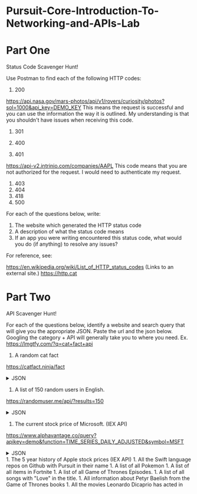 # Pursuit-Core-Introduction-To-Networking-and-APIs-Lab

# Part One

Status Code Scavenger Hunt!

Use Postman to find each of the following HTTP codes:


1. 200

https://api.nasa.gov/mars-photos/api/v1/rovers/curiosity/photos?sol=1000&api_key=DEMO_KEY
This means the request is successful and you can use the information the way it is outlined.
My understanding is that you shouldn't have issues when receiving this code.

1. 301


1. 400
1. 401

https://api-v2.intrinio.com/companies/AAPL
This code means that you are not authorized for the request.
I would need to authenticate my request.

1. 403
1. 404
1. 418
1. 500


For each of the questions below, write:

1. The website which generated the HTTP status code
2. A description of what the status code means
3. If an app you were writing encountered this status code, what would you do (if anything) to resolve any issues?


For reference, see:

https://en.wikipedia.org/wiki/List_of_HTTP_status_codes (Links to an external site.)
https://http.cat


# Part Two

API Scavenger Hunt!

For each of the questions below, identify a website and search query that will give you the appropriate JSON.  Paste the url and the json below.  Googling the category + API will generally take you to where you need.  Ex. https://lmgtfy.com/?q=cat+fact+api

1. A random cat fact

https://catfact.ninja/fact

<details>
<summary>JSON</summary>
{
"fact": "A female cat is called a queen or a molly.",
"length": 42
}
</details>

1. A list of 150 random users in English.

https://randomuser.me/api/?results=150

<details>
<summary>JSON</summary>
{
"results": [
{
"gender": "male",
"name": {
"title": "monsieur",
"first": "maurizio",
"last": "roger"
},
"location": {
"street": "7359 rue dubois",
"city": "oberdorf (so)",
"state": "basel-stadt",
"postcode": 3950,
"coordinates": {
"latitude": "-53.6958",
"longitude": "-76.0373"
},
"timezone": {
"offset": "-9:00",
"description": "Alaska"
}
},
"email": "maurizio.roger@example.com",
"login": {
"uuid": "ae1bd925-8b9f-4dc3-852d-2bca528b0960",
"username": "blackswan266",
"password": "evil",
"salt": "GTK73Ynr",
"md5": "188a43a3c93ebc40e1bb76bb41e8f0dc",
"sha1": "691f16301055a88885b5251b1d5716d950ce6508",
"sha256": "b17c2e42533828e6ab45ac0001a35cb83b9f72df4afb46ad63b2e80c0439cda8"
},
"dob": {
"date": "1982-07-31T06:42:38Z",
"age": 37
},
"registered": {
"date": "2014-10-11T22:55:44Z",
"age": 4
},
"phone": "(157)-063-0027",
"cell": "(229)-872-7904",
"id": {
"name": "AVS",
"value": "756.1016.7974.99"
},
"picture": {
"large": "https://randomuser.me/api/portraits/men/63.jpg",
"medium": "https://randomuser.me/api/portraits/med/men/63.jpg",
"thumbnail": "https://randomuser.me/api/portraits/thumb/men/63.jpg"
},
"nat": "CH"
},
{
"gender": "female",
"name": {
"title": "mrs",
"first": "آنیتا",
"last": "مرادی"
},
"location": {
"street": "4372 موحد دانش",
"city": "خمینی‌شهر",
"state": "اصفهان",
"postcode": 91202,
"coordinates": {
"latitude": "-89.9666",
"longitude": "-91.7899"
},
"timezone": {
"offset": "+8:00",
"description": "Beijing, Perth, Singapore, Hong Kong"
}
},
"email": "آنیتا.مرادی@example.com",
"login": {
"uuid": "b34fdb4b-e072-403a-8eb6-efaa098d6a61",
"username": "lazybird900",
"password": "tiffany",
"salt": "O23iXpxV",
"md5": "da7e12afad31a57016c43660a524798f",
"sha1": "79f4aef8c70f0e8270d13ee9e6741e805709f66a",
"sha256": "761b9dab6811339c62c4da3c98a3e9e2dd3a2de67106c434c87a412fd4b1405d"
},
"dob": {
"date": "1975-08-25T05:53:50Z",
"age": 44
},
"registered": {
"date": "2009-05-01T05:04:29Z",
"age": 10
},
"phone": "095-79585199",
"cell": "0913-794-6513",
"id": {
"name": "",
"value": null
},
"picture": {
"large": "https://randomuser.me/api/portraits/women/57.jpg",
"medium": "https://randomuser.me/api/portraits/med/women/57.jpg",
"thumbnail": "https://randomuser.me/api/portraits/thumb/women/57.jpg"
},
"nat": "IR"
}
],
"info": {
"seed": "6c3206cec9485b8d",
"results": 2,
"page": 1,
"version": "1.2"
}
}
</details>

1. The current stock price of Microsoft. (IEX API)

https://www.alphavantage.co/query?apikey=demo&function=TIME_SERIES_DAILY_ADJUSTED&symbol=MSFT

<details>
<summary>JSON</summary>
{
"Meta Data": {
"1. Information": "Daily Time Series with Splits and Dividend Events",
"2. Symbol": "MSFT",
"3. Last Refreshed": "2019-08-26 15:27:34",
"4. Output Size": "Compact",
"5. Time Zone": "US/Eastern"
},
"Time Series (Daily)": {
"2019-08-26": {
"1. open": "134.9900",
"2. high": "135.4500",
"3. low": "133.9000",
"4. close": "135.0400",
"5. adjusted close": "135.0400",
"6. volume": "13375355",
"7. dividend amount": "0.0000",
"8. split coefficient": "1.0000"
},
"2019-08-23": {
"1. open": "137.1897",
"2. high": "138.3500",
"3. low": "132.8000",
"4. close": "133.3900",
"5. adjusted close": "133.3900",
"6. volume": "32523998",
"7. dividend amount": "0.0000",
"8. split coefficient": "1.0000"
},
"2019-08-22": {
"1. open": "138.6600",
"2. high": "139.2000",
"3. low": "136.2900",
"4. close": "137.7800",
"5. adjusted close": "137.7800",
"6. volume": "18697000",
"7. dividend amount": "0.0000",
"8. split coefficient": "1.0000"
},
"2019-08-21": {
"1. open": "138.5500",
"2. high": "139.4900",
"3. low": "138.0000",
"4. close": "138.7900",
"5. adjusted close": "138.7900",
"6. volume": "14970300",
"7. dividend amount": "0.0000",
"8. split coefficient": "1.0000"
},
"2019-08-20": {
"1. open": "138.2100",
"2. high": "138.7100",
"3. low": "137.2400",
"4. close": "137.2600",
"5. adjusted close": "137.2600",
"6. volume": "21170800",
"7. dividend amount": "0.0000",
"8. split coefficient": "1.0000"
},
"2019-08-19": {
"1. open": "137.8500",
"2. high": "138.5500",
"3. low": "136.8900",
"4. close": "138.4100",
"5. adjusted close": "138.4100",
"6. volume": "24355700",
"7. dividend amount": "0.0000",
"8. split coefficient": "1.0000"
},
"2019-08-16": {
"1. open": "134.8800",
"2. high": "136.4600",
"3. low": "134.7200",
"4. close": "136.1300",
"5. adjusted close": "136.1300",
"6. volume": "24449100",
"7. dividend amount": "0.0000",
"8. split coefficient": "1.0000"
},
"2019-08-15": {
"1. open": "134.3900",
"2. high": "134.5800",
"3. low": "132.2500",
"4. close": "133.6800",
"5. adjusted close": "133.6800",
"6. volume": "28074400",
"7. dividend amount": "0.0000",
"8. split coefficient": "1.0000"
},
"2019-08-14": {
"1. open": "136.3600",
"2. high": "136.9200",
"3. low": "133.6700",
"4. close": "133.9800",
"5. adjusted close": "133.9800",
"6. volume": "32527300",
"7. dividend amount": "0.4600",
"8. split coefficient": "1.0000"
},
"2019-08-13": {
"1. open": "136.0500",
"2. high": "138.8000",
"3. low": "135.0000",
"4. close": "138.6000",
"5. adjusted close": "138.1400",
"6. volume": "25154600",
"7. dividend amount": "0.0000",
"8. split coefficient": "1.0000"
},
"2019-08-12": {
"1. open": "137.0700",
"2. high": "137.8600",
"3. low": "135.2400",
"4. close": "135.7900",
"5. adjusted close": "135.3393",
"6. volume": "20476600",
"7. dividend amount": "0.0000",
"8. split coefficient": "1.0000"
},
"2019-08-09": {
"1. open": "138.6100",
"2. high": "139.3800",
"3. low": "136.4600",
"4. close": "137.7100",
"5. adjusted close": "137.2530",
"6. volume": "23466700",
"7. dividend amount": "0.0000",
"8. split coefficient": "1.0000"
},
"2019-08-08": {
"1. open": "136.6000",
"2. high": "138.9900",
"3. low": "135.9300",
"4. close": "138.8900",
"5. adjusted close": "138.4290",
"6. volume": "27496500",
"7. dividend amount": "0.0000",
"8. split coefficient": "1.0000"
},
"2019-08-07": {
"1. open": "133.7900",
"2. high": "135.6500",
"3. low": "131.8280",
"4. close": "135.2800",
"5. adjusted close": "134.8310",
"6. volume": "33414500",
"7. dividend amount": "0.0000",
"8. split coefficient": "1.0000"
},
"2019-08-06": {
"1. open": "133.8000",
"2. high": "135.6800",
"3. low": "133.2100",
"4. close": "134.6900",
"5. adjusted close": "134.2430",
"6. volume": "32696700",
"7. dividend amount": "0.0000",
"8. split coefficient": "1.0000"
},
"2019-08-05": {
"1. open": "133.3000",
"2. high": "133.9300",
"3. low": "130.7800",
"4. close": "132.2100",
"5. adjusted close": "131.7712",
"6. volume": "42749600",
"7. dividend amount": "0.0000",
"8. split coefficient": "1.0000"
},
"2019-08-02": {
"1. open": "138.0900",
"2. high": "138.3200",
"3. low": "135.2600",
"4. close": "136.9000",
"5. adjusted close": "136.4456",
"6. volume": "30791600",
"7. dividend amount": "0.0000",
"8. split coefficient": "1.0000"
},
"2019-08-01": {
"1. open": "137.0000",
"2. high": "140.9400",
"3. low": "136.9300",
"4. close": "138.0600",
"5. adjusted close": "137.6018",
"6. volume": "40557500",
"7. dividend amount": "0.0000",
"8. split coefficient": "1.0000"
},
"2019-07-31": {
"1. open": "140.3300",
"2. high": "140.4900",
"3. low": "135.0800",
"4. close": "136.2700",
"5. adjusted close": "135.8177",
"6. volume": "38598800",
"7. dividend amount": "0.0000",
"8. split coefficient": "1.0000"
},
"2019-07-30": {
"1. open": "140.1400",
"2. high": "141.2200",
"3. low": "139.8000",
"4. close": "140.3500",
"5. adjusted close": "139.8842",
"6. volume": "16846500",
"7. dividend amount": "0.0000",
"8. split coefficient": "1.0000"
},
"2019-07-29": {
"1. open": "141.5000",
"2. high": "141.5100",
"3. low": "139.3700",
"4. close": "141.0300",
"5. adjusted close": "140.5619",
"6. volume": "16605900",
"7. dividend amount": "0.0000",
"8. split coefficient": "1.0000"
},
"2019-07-26": {
"1. open": "140.3700",
"2. high": "141.6800",
"3. low": "140.3000",
"4. close": "141.3400",
"5. adjusted close": "140.8709",
"6. volume": "19037600",
"7. dividend amount": "0.0000",
"8. split coefficient": "1.0000"
},
"2019-07-25": {
"1. open": "140.4300",
"2. high": "140.6100",
"3. low": "139.3200",
"4. close": "140.1900",
"5. adjusted close": "139.7247",
"6. volume": "18356900",
"7. dividend amount": "0.0000",
"8. split coefficient": "1.0000"
},
"2019-07-24": {
"1. open": "138.8968",
"2. high": "140.7400",
"3. low": "138.8500",
"4. close": "140.7200",
"5. adjusted close": "140.2530",
"6. volume": "20738300",
"7. dividend amount": "0.0000",
"8. split coefficient": "1.0000"
},
"2019-07-23": {
"1. open": "139.7600",
"2. high": "139.9900",
"3. low": "138.0300",
"4. close": "139.2900",
"5. adjusted close": "138.8277",
"6. volume": "18034600",
"7. dividend amount": "0.0000",
"8. split coefficient": "1.0000"
},
"2019-07-22": {
"1. open": "137.4100",
"2. high": "139.1900",
"3. low": "137.3300",
"4. close": "138.4300",
"5. adjusted close": "137.9706",
"6. volume": "25074900",
"7. dividend amount": "0.0000",
"8. split coefficient": "1.0000"
},
"2019-07-19": {
"1. open": "140.2200",
"2. high": "140.6700",
"3. low": "136.4500",
"4. close": "136.6200",
"5. adjusted close": "136.1666",
"6. volume": "48992400",
"7. dividend amount": "0.0000",
"8. split coefficient": "1.0000"
},
"2019-07-18": {
"1. open": "135.5500",
"2. high": "136.6200",
"3. low": "134.6700",
"4. close": "136.4200",
"5. adjusted close": "135.9672",
"6. volume": "30808700",
"7. dividend amount": "0.0000",
"8. split coefficient": "1.0000"
},
"2019-07-17": {
"1. open": "137.7000",
"2. high": "137.9300",
"3. low": "136.2200",
"4. close": "136.2700",
"5. adjusted close": "135.8177",
"6. volume": "20211000",
"7. dividend amount": "0.0000",
"8. split coefficient": "1.0000"
},
"2019-07-16": {
"1. open": "138.9600",
"2. high": "139.0500",
"3. low": "136.5200",
"4. close": "137.0800",
"5. adjusted close": "136.6250",
"6. volume": "22726100",
"7. dividend amount": "0.0000",
"8. split coefficient": "1.0000"
},
"2019-07-15": {
"1. open": "139.4400",
"2. high": "139.5400",
"3. low": "138.4600",
"4. close": "138.9000",
"5. adjusted close": "138.4390",
"6. volume": "16651500",
"7. dividend amount": "0.0000",
"8. split coefficient": "1.0000"
},
"2019-07-12": {
"1. open": "138.8500",
"2. high": "139.1300",
"3. low": "138.0100",
"4. close": "138.9000",
"5. adjusted close": "138.4390",
"6. volume": "18936800",
"7. dividend amount": "0.0000",
"8. split coefficient": "1.0000"
},
"2019-07-11": {
"1. open": "138.2000",
"2. high": "139.2200",
"3. low": "137.8700",
"4. close": "138.4000",
"5. adjusted close": "137.9407",
"6. volume": "22327900",
"7. dividend amount": "0.0000",
"8. split coefficient": "1.0000"
},
"2019-07-10": {
"1. open": "137.1300",
"2. high": "138.5800",
"3. low": "137.0200",
"4. close": "137.8500",
"5. adjusted close": "137.3925",
"6. volume": "24204400",
"7. dividend amount": "0.0000",
"8. split coefficient": "1.0000"
},
"2019-07-09": {
"1. open": "136.0000",
"2. high": "136.9700",
"3. low": "135.8000",
"4. close": "136.4600",
"5. adjusted close": "136.0071",
"6. volume": "19953100",
"7. dividend amount": "0.0000",
"8. split coefficient": "1.0000"
},
"2019-07-08": {
"1. open": "136.4000",
"2. high": "137.1000",
"3. low": "135.3700",
"4. close": "136.9600",
"5. adjusted close": "136.5054",
"6. volume": "16779700",
"7. dividend amount": "0.0000",
"8. split coefficient": "1.0000"
},
"2019-07-05": {
"1. open": "135.9400",
"2. high": "137.3300",
"3. low": "135.7200",
"4. close": "137.0600",
"5. adjusted close": "136.6051",
"6. volume": "18141100",
"7. dividend amount": "0.0000",
"8. split coefficient": "1.0000"
},
"2019-07-03": {
"1. open": "136.8000",
"2. high": "137.7400",
"3. low": "136.2950",
"4. close": "137.4600",
"5. adjusted close": "137.0038",
"6. volume": "13629300",
"7. dividend amount": "0.0000",
"8. split coefficient": "1.0000"
},
"2019-07-02": {
"1. open": "136.1200",
"2. high": "136.5900",
"3. low": "135.3291",
"4. close": "136.5800",
"5. adjusted close": "136.1267",
"6. volume": "15237800",
"7. dividend amount": "0.0000",
"8. split coefficient": "1.0000"
},
"2019-07-01": {
"1. open": "136.6300",
"2. high": "136.7000",
"3. low": "134.9700",
"4. close": "135.6800",
"5. adjusted close": "135.2297",
"6. volume": "22654200",
"7. dividend amount": "0.0000",
"8. split coefficient": "1.0000"
},
"2019-06-28": {
"1. open": "134.5700",
"2. high": "134.6000",
"3. low": "133.1560",
"4. close": "133.9600",
"5. adjusted close": "133.5154",
"6. volume": "30043000",
"7. dividend amount": "0.0000",
"8. split coefficient": "1.0000"
},
"2019-06-27": {
"1. open": "134.1400",
"2. high": "134.7100",
"3. low": "133.5100",
"4. close": "134.1500",
"5. adjusted close": "133.7048",
"6. volume": "16557500",
"7. dividend amount": "0.0000",
"8. split coefficient": "1.0000"
},
"2019-06-26": {
"1. open": "134.3500",
"2. high": "135.7327",
"3. low": "133.6000",
"4. close": "133.9300",
"5. adjusted close": "133.4855",
"6. volume": "23657700",
"7. dividend amount": "0.0000",
"8. split coefficient": "1.0000"
},
"2019-06-25": {
"1. open": "137.2500",
"2. high": "137.5900",
"3. low": "132.7300",
"4. close": "133.4300",
"5. adjusted close": "132.9872",
"6. volume": "33327400",
"7. dividend amount": "0.0000",
"8. split coefficient": "1.0000"
},
"2019-06-24": {
"1. open": "137.0000",
"2. high": "138.4000",
"3. low": "137.0000",
"4. close": "137.7800",
"5. adjusted close": "137.3227",
"6. volume": "20628800",
"7. dividend amount": "0.0000",
"8. split coefficient": "1.0000"
},
"2019-06-21": {
"1. open": "136.5800",
"2. high": "137.7300",
"3. low": "136.4600",
"4. close": "136.9700",
"5. adjusted close": "136.5154",
"6. volume": "36727900",
"7. dividend amount": "0.0000",
"8. split coefficient": "1.0000"
},
"2019-06-20": {
"1. open": "137.4500",
"2. high": "137.6600",
"3. low": "135.7200",
"4. close": "136.9500",
"5. adjusted close": "136.4955",
"6. volume": "33042600",
"7. dividend amount": "0.0000",
"8. split coefficient": "1.0000"
},
"2019-06-19": {
"1. open": "135.0000",
"2. high": "135.9300",
"3. low": "133.8100",
"4. close": "135.6900",
"5. adjusted close": "135.2397",
"6. volume": "23744400",
"7. dividend amount": "0.0000",
"8. split coefficient": "1.0000"
},
"2019-06-18": {
"1. open": "134.1900",
"2. high": "135.2400",
"3. low": "133.5700",
"4. close": "135.1600",
"5. adjusted close": "134.7114",
"6. volume": "25934500",
"7. dividend amount": "0.0000",
"8. split coefficient": "1.0000"
},
"2019-06-17": {
"1. open": "132.6300",
"2. high": "133.7300",
"3. low": "132.5300",
"4. close": "132.8500",
"5. adjusted close": "132.4091",
"6. volume": "14517800",
"7. dividend amount": "0.0000",
"8. split coefficient": "1.0000"
},
"2019-06-14": {
"1. open": "132.2600",
"2. high": "133.7900",
"3. low": "131.6400",
"4. close": "132.4500",
"5. adjusted close": "132.0104",
"6. volume": "17821700",
"7. dividend amount": "0.0000",
"8. split coefficient": "1.0000"
},
"2019-06-13": {
"1. open": "131.9800",
"2. high": "132.6700",
"3. low": "131.5600",
"4. close": "132.3200",
"5. adjusted close": "131.8808",
"6. volume": "17200800",
"7. dividend amount": "0.0000",
"8. split coefficient": "1.0000"
},
"2019-06-12": {
"1. open": "131.4000",
"2. high": "131.9700",
"3. low": "130.7100",
"4. close": "131.4900",
"5. adjusted close": "131.0536",
"6. volume": "17092500",
"7. dividend amount": "0.0000",
"8. split coefficient": "1.0000"
},
"2019-06-11": {
"1. open": "133.8800",
"2. high": "134.2400",
"3. low": "131.2760",
"4. close": "132.1000",
"5. adjusted close": "131.6616",
"6. volume": "23913700",
"7. dividend amount": "0.0000",
"8. split coefficient": "1.0000"
},
"2019-06-10": {
"1. open": "132.4000",
"2. high": "134.0800",
"3. low": "132.0000",
"4. close": "132.6000",
"5. adjusted close": "132.1599",
"6. volume": "26477100",
"7. dividend amount": "0.0000",
"8. split coefficient": "1.0000"
},
"2019-06-07": {
"1. open": "129.1903",
"2. high": "132.2500",
"3. low": "128.2600",
"4. close": "131.4000",
"5. adjusted close": "130.9639",
"6. volume": "33885600",
"7. dividend amount": "0.0000",
"8. split coefficient": "1.0000"
},
"2019-06-06": {
"1. open": "126.4400",
"2. high": "127.9700",
"3. low": "125.6000",
"4. close": "127.8200",
"5. adjusted close": "127.3958",
"6. volume": "21459000",
"7. dividend amount": "0.0000",
"8. split coefficient": "1.0000"
},
"2019-06-05": {
"1. open": "124.9500",
"2. high": "125.8700",
"3. low": "124.2100",
"4. close": "125.8300",
"5. adjusted close": "125.4124",
"6. volume": "24926100",
"7. dividend amount": "0.0000",
"8. split coefficient": "1.0000"
},
"2019-06-04": {
"1. open": "121.2800",
"2. high": "123.2800",
"3. low": "120.6520",
"4. close": "123.1600",
"5. adjusted close": "122.7512",
"6. volume": "29382600",
"7. dividend amount": "0.0000",
"8. split coefficient": "1.0000"
},
"2019-06-03": {
"1. open": "123.8500",
"2. high": "124.3700",
"3. low": "119.0100",
"4. close": "119.8400",
"5. adjusted close": "119.4423",
"6. volume": "37983600",
"7. dividend amount": "0.0000",
"8. split coefficient": "1.0000"
},
"2019-05-31": {
"1. open": "124.2300",
"2. high": "124.6150",
"3. low": "123.3200",
"4. close": "123.6800",
"5. adjusted close": "123.2695",
"6. volume": "26646800",
"7. dividend amount": "0.0000",
"8. split coefficient": "1.0000"
},
"2019-05-30": {
"1. open": "125.2610",
"2. high": "125.7600",
"3. low": "124.7800",
"4. close": "125.7300",
"5. adjusted close": "125.3127",
"6. volume": "16829600",
"7. dividend amount": "0.0000",
"8. split coefficient": "1.0000"
},
"2019-05-29": {
"1. open": "125.3800",
"2. high": "125.3900",
"3. low": "124.0400",
"4. close": "124.9400",
"5. adjusted close": "124.5253",
"6. volume": "22763100",
"7. dividend amount": "0.0000",
"8. split coefficient": "1.0000"
},
"2019-05-28": {
"1. open": "126.9800",
"2. high": "128.0000",
"3. low": "126.0500",
"4. close": "126.1600",
"5. adjusted close": "125.7413",
"6. volume": "23128400",
"7. dividend amount": "0.0000",
"8. split coefficient": "1.0000"
},
"2019-05-24": {
"1. open": "126.9100",
"2. high": "127.4150",
"3. low": "125.9700",
"4. close": "126.2400",
"5. adjusted close": "125.8210",
"6. volume": "14123400",
"7. dividend amount": "0.0000",
"8. split coefficient": "1.0000"
},
"2019-05-23": {
"1. open": "126.2000",
"2. high": "126.2900",
"3. low": "124.7400",
"4. close": "126.1800",
"5. adjusted close": "125.7612",
"6. volume": "23603800",
"7. dividend amount": "0.0000",
"8. split coefficient": "1.0000"
},
"2019-05-22": {
"1. open": "126.6200",
"2. high": "128.2400",
"3. low": "126.5293",
"4. close": "127.6700",
"5. adjusted close": "127.2463",
"6. volume": "15396500",
"7. dividend amount": "0.0000",
"8. split coefficient": "1.0000"
},
"2019-05-21": {
"1. open": "127.4300",
"2. high": "127.5270",
"3. low": "126.5800",
"4. close": "126.9000",
"5. adjusted close": "126.4788",
"6. volume": "15293300",
"7. dividend amount": "0.0000",
"8. split coefficient": "1.0000"
},
"2019-05-20": {
"1. open": "126.5200",
"2. high": "127.5890",
"3. low": "125.7610",
"4. close": "126.2200",
"5. adjusted close": "125.8011",
"6. volume": "23706900",
"7. dividend amount": "0.0000",
"8. split coefficient": "1.0000"
},
"2019-05-17": {
"1. open": "128.3050",
"2. high": "130.4600",
"3. low": "127.9200",
"4. close": "128.0700",
"5. adjusted close": "127.6450",
"6. volume": "25770500",
"7. dividend amount": "0.0000",
"8. split coefficient": "1.0000"
},
"2019-05-16": {
"1. open": "126.7500",
"2. high": "129.3800",
"3. low": "126.4600",
"4. close": "128.9300",
"5. adjusted close": "128.5021",
"6. volume": "30112200",
"7. dividend amount": "0.0000",
"8. split coefficient": "1.0000"
},
"2019-05-15": {
"1. open": "124.2600",
"2. high": "126.7115",
"3. low": "123.7000",
"4. close": "126.0200",
"5. adjusted close": "125.6017",
"6. volume": "24722700",
"7. dividend amount": "0.4600",
"8. split coefficient": "1.0000"
},
"2019-05-14": {
"1. open": "123.8700",
"2. high": "125.8800",
"3. low": "123.7000",
"4. close": "124.7300",
"5. adjusted close": "123.8576",
"6. volume": "25266300",
"7. dividend amount": "0.0000",
"8. split coefficient": "1.0000"
},
"2019-05-13": {
"1. open": "124.1100",
"2. high": "125.5500",
"3. low": "123.0400",
"4. close": "123.3500",
"5. adjusted close": "122.4872",
"6. volume": "33944900",
"7. dividend amount": "0.0000",
"8. split coefficient": "1.0000"
},
"2019-05-10": {
"1. open": "124.9172",
"2. high": "127.9300",
"3. low": "123.8200",
"4. close": "127.1300",
"5. adjusted close": "126.2408",
"6. volume": "30915100",
"7. dividend amount": "0.0000",
"8. split coefficient": "1.0000"
},
"2019-05-09": {
"1. open": "124.2950",
"2. high": "125.7900",
"3. low": "123.5700",
"4. close": "125.5000",
"5. adjusted close": "124.6222",
"6. volume": "27235800",
"7. dividend amount": "0.0000",
"8. split coefficient": "1.0000"
},
"2019-05-08": {
"1. open": "125.4400",
"2. high": "126.3700",
"3. low": "124.7500",
"4. close": "125.5100",
"5. adjusted close": "124.6321",
"6. volume": "28419000",
"7. dividend amount": "0.0000",
"8. split coefficient": "1.0000"
},
"2019-05-07": {
"1. open": "126.4600",
"2. high": "127.1800",
"3. low": "124.2200",
"4. close": "125.5200",
"5. adjusted close": "124.6420",
"6. volume": "36017700",
"7. dividend amount": "0.0000",
"8. split coefficient": "1.0000"
},
"2019-05-06": {
"1. open": "126.3900",
"2. high": "128.5600",
"3. low": "126.1084",
"4. close": "128.1500",
"5. adjusted close": "127.2536",
"6. volume": "24239800",
"7. dividend amount": "0.0000",
"8. split coefficient": "1.0000"
},
"2019-05-03": {
"1. open": "127.3600",
"2. high": "129.4300",
"3. low": "127.2500",
"4. close": "128.9000",
"5. adjusted close": "127.9984",
"6. volume": "24911100",
"7. dividend amount": "0.0000",
"8. split coefficient": "1.0000"
},
"2019-05-02": {
"1. open": "127.9800",
"2. high": "128.0000",
"3. low": "125.5200",
"4. close": "126.2100",
"5. adjusted close": "125.3272",
"6. volume": "27350200",
"7. dividend amount": "0.0000",
"8. split coefficient": "1.0000"
},
"2019-05-01": {
"1. open": "130.5300",
"2. high": "130.6500",
"3. low": "127.7000",
"4. close": "127.8800",
"5. adjusted close": "126.9855",
"6. volume": "26821700",
"7. dividend amount": "0.0000",
"8. split coefficient": "1.0000"
},
"2019-04-30": {
"1. open": "129.8100",
"2. high": "130.7000",
"3. low": "129.3950",
"4. close": "130.6000",
"5. adjusted close": "129.6865",
"6. volume": "24166500",
"7. dividend amount": "0.0000",
"8. split coefficient": "1.0000"
},
"2019-04-29": {
"1. open": "129.9000",
"2. high": "130.1800",
"3. low": "129.3500",
"4. close": "129.7700",
"5. adjusted close": "128.8623",
"6. volume": "16324200",
"7. dividend amount": "0.0000",
"8. split coefficient": "1.0000"
},
"2019-04-26": {
"1. open": "129.7000",
"2. high": "130.5150",
"3. low": "129.0200",
"4. close": "129.8900",
"5. adjusted close": "128.9815",
"6. volume": "23654900",
"7. dividend amount": "0.0000",
"8. split coefficient": "1.0000"
},
"2019-04-25": {
"1. open": "130.0600",
"2. high": "131.3700",
"3. low": "128.8300",
"4. close": "129.1500",
"5. adjusted close": "128.2466",
"6. volume": "38033900",
"7. dividend amount": "0.0000",
"8. split coefficient": "1.0000"
},
"2019-04-24": {
"1. open": "125.7900",
"2. high": "125.8500",
"3. low": "124.5200",
"4. close": "125.0100",
"5. adjusted close": "124.1356",
"6. volume": "31257000",
"7. dividend amount": "0.0000",
"8. split coefficient": "1.0000"
},
"2019-04-23": {
"1. open": "124.1000",
"2. high": "125.5800",
"3. low": "123.8300",
"4. close": "125.4400",
"5. adjusted close": "124.5626",
"6. volume": "24025500",
"7. dividend amount": "0.0000",
"8. split coefficient": "1.0000"
},
"2019-04-22": {
"1. open": "122.6200",
"2. high": "124.0000",
"3. low": "122.5700",
"4. close": "123.7600",
"5. adjusted close": "122.8943",
"6. volume": "15648700",
"7. dividend amount": "0.0000",
"8. split coefficient": "1.0000"
},
"2019-04-18": {
"1. open": "122.1900",
"2. high": "123.5200",
"3. low": "121.3020",
"4. close": "123.3700",
"5. adjusted close": "122.5071",
"6. volume": "27991000",
"7. dividend amount": "0.0000",
"8. split coefficient": "1.0000"
},
"2019-04-17": {
"1. open": "121.2400",
"2. high": "121.8500",
"3. low": "120.5468",
"4. close": "121.7700",
"5. adjusted close": "120.9183",
"6. volume": "19300900",
"7. dividend amount": "0.0000",
"8. split coefficient": "1.0000"
},
"2019-04-16": {
"1. open": "121.6400",
"2. high": "121.6430",
"3. low": "120.1000",
"4. close": "120.7700",
"5. adjusted close": "119.9253",
"6. volume": "14071800",
"7. dividend amount": "0.0000",
"8. split coefficient": "1.0000"
},
"2019-04-15": {
"1. open": "120.9400",
"2. high": "121.5800",
"3. low": "120.5700",
"4. close": "121.0500",
"5. adjusted close": "120.2033",
"6. volume": "15792600",
"7. dividend amount": "0.0000",
"8. split coefficient": "1.0000"
},
"2019-04-12": {
"1. open": "120.6400",
"2. high": "120.9800",
"3. low": "120.3700",
"4. close": "120.9500",
"5. adjusted close": "120.1040",
"6. volume": "19745100",
"7. dividend amount": "0.0000",
"8. split coefficient": "1.0000"
},
"2019-04-11": {
"1. open": "120.5400",
"2. high": "120.8515",
"3. low": "119.9200",
"4. close": "120.3300",
"5. adjusted close": "119.4883",
"6. volume": "14209100",
"7. dividend amount": "0.0000",
"8. split coefficient": "1.0000"
},
"2019-04-10": {
"1. open": "119.7600",
"2. high": "120.3500",
"3. low": "119.5400",
"4. close": "120.1900",
"5. adjusted close": "119.3493",
"6. volume": "16477200",
"7. dividend amount": "0.0000",
"8. split coefficient": "1.0000"
},
"2019-04-09": {
"1. open": "118.6300",
"2. high": "119.5400",
"3. low": "118.5774",
"4. close": "119.2800",
"5. adjusted close": "118.4457",
"6. volume": "17612000",
"7. dividend amount": "0.0000",
"8. split coefficient": "1.0000"
},
"2019-04-08": {
"1. open": "119.8100",
"2. high": "120.0200",
"3. low": "118.6400",
"4. close": "119.9300",
"5. adjusted close": "119.0911",
"6. volume": "15116200",
"7. dividend amount": "0.0000",
"8. split coefficient": "1.0000"
},
"2019-04-05": {
"1. open": "119.3900",
"2. high": "120.2300",
"3. low": "119.3700",
"4. close": "119.8900",
"5. adjusted close": "119.0514",
"6. volume": "15826200",
"7. dividend amount": "0.0000",
"8. split coefficient": "1.0000"
},
"2019-04-04": {
"1. open": "120.1000",
"2. high": "120.2300",
"3. low": "118.3800",
"4. close": "119.3600",
"5. adjusted close": "118.5251",
"6. volume": "20112800",
"7. dividend amount": "0.0000",
"8. split coefficient": "1.0000"
}
}
}
</details>
1. The 5 year history of Apple stock prices (IEX API)
1. All the Swift language repos on Github with Pursuit in their name
1. A list of all Pokemon
1. A list of all items in Fortnite
1. A list of all Game of Thrones Episodes.
1. A list of all songs with "Love" in the title.
1. All information about Petyr Baelish from the Game of Thrones books
1. All the movies Leonardo Dicaprio has acted in
